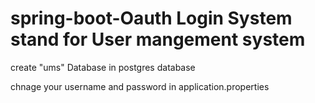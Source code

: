 # spring-boot-Oauth Login System <UMS> stand for User mangement system

create "ums" Database in postgres database

 chnage your username and password in application.properties 